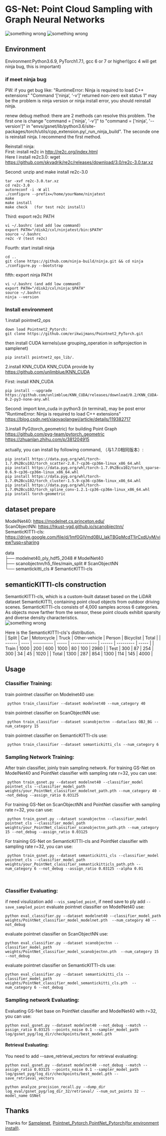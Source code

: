 # GS-Net: Point Cloud Sampling with Graph Neural Networks

![something wrong](images/GS-Net-firstfig.png "GS-Net comparision")
![something wrong](images/gsnet_framework.png "GS-Net framework")

## Environment
Environment:Python3.6.9, PyTorch1.7.1, gcc 6 or 7 or higher!(gcc 4 will get ninja bug, this is important)

### if meet ninja bug
PW: if you get bug like: "RuntimeError: Ninja is required to load C++ extensions" "Command ‘[‘ninja‘, ‘-v‘]‘ returned non-zero exit status 1" may be the problem is ninja version or ninja install error, you should reinstall ninja. 

renew debug method: there are 2 methods can resolve this problem. The first one is change "command = ['ninja', '-v']" to "command = ['ninja', '--version']" in "envs/gsnet/lib/python3.6/site-packages/torch/utils/cpp_extension.py/_run_ninja_build". The seconde one is reinstall ninja. I recommend the first method.

Reinstall ninja:<br>
First: install re2c in http://re2c.org/index.html<br>
Here I install re2c3.0: wget https://github.com/skvadrik/re2c/releases/download/3.0/re2c-3.0.tar.xz

Second: unzip and make install re2c-3.0 <br>
```
tar -xvf re2c-3.0.tar.xz 
cd re2c-3.0 
autoreconf -i -W all 
./configure --prefix=/home/yourName/ninjatest 
make 
make install 
make check   (for test re2c install) 
```
Third: export re2c PATH <br>
```
vi ~/.bashrc (and add low command) 
export PATH="/disk2/cxl/ninjatest/bin:$PATH" 
source ~/.bashrc 
re2c -V (test re2c) 
```
Fourth: start install ninja <br>
```
cd .. 
git clone https://github.com/ninja-build/ninja.git && cd ninja 
./configure.py --bootstrap 
```
fifth: export ninja PATH <br>
```
vi ~/.bashrc (and add low command)
export PATH="/disk2/cxl/ninja:$PATH" 
source ~/.bashrc 
ninja --version  
```
### Install environment

1.install pointnet2_ops
```
down load Pointnet2_Pytorch:
git clone https://github.com/erikwijmans/Pointnet2_PyTorch.git
```
then install CUDA kernels(use grouping_operation in softprojection in samplenet)<br>
```
pip install pointnet2_ops_lib/.
```
2.install KNN_CUDA
KNN_CUDA provide by https://github.com/unlimblue/KNN_CUDA   <br>

First: install KNN_CUDA<br>
```
pip install --upgrade https://github.com/unlimblue/KNN_CUDA/releases/download/0.2/KNN_CUDA-0.2-py3-none-any.whl
```
Second: import knn_cuda in python3 (in terminal), may be post error "RuntimeError: Ninja is required to load C++ extensions"
https://blog.csdn.net/xiaoyaolangwj/article/details/119382717


3.install PyG(torch_geometric) for building Point Graph
https://github.com/pyg-team/pytorch_geometric
https://zhuanlan.zhihu.com/p/381204915

actually, you can install by following command, （与1.7.0相同版本）:
```
pip install https://data.pyg.org/whl/torch-1.7.0%2Bcu102/torch_scatter-2.0.7-cp36-cp36m-linux_x86_64.whl
pip install https://data.pyg.org/whl/torch-1.7.0%2Bcu102/torch_sparse-0.6.9-cp36-cp36m-linux_x86_64.whl
pip install https://data.pyg.org/whl/torch-1.7.0%2Bcu102/torch_cluster-1.5.9-cp36-cp36m-linux_x86_64.whl
pip install https://data.pyg.org/whl/torch-1.7.0%2Bcu102/torch_spline_conv-1.2.1-cp36-cp36m-linux_x86_64.whl
pip install torch-geometric
```

## dataset prepare
ModelNet40: https://modelnet.cs.princeton.edu/ <br>
ScanObjectNN: https://hkust-vgd.github.io/scanobjectnn/ <br>
SemanticKITTI-cls: https://drive.google.com/file/d/1mf0GIVmd0BU_lakTBGpMcdT1jrCxdUyM/view?usp=sharing <br>
<br>
data<br>
├── modelnet40_ply_hdf5_2048               # ModelNet40<br>
├── scanobjectnn/h5_files/main_split            # ScanObjectNN<br>
└── semantickitti_cls       # SemanticKITTI-cls<br>

## semanticKITTI-cls construction
SemanticKITTI-cls, which is a custom-built dataset based on the LiDAR dataset SemanticKITTI, containing point cloud objects from outdoor driving scenes. SemanticKITTI-cls consists of 4,000 samples across 6 categories. As objects move farther from the sensor, these point clouds exhibit sparsity and diverse density characteristics.<br>
![something wrong](images/semanticKITTI-cls.png "SemanticKITTI-cls visualization") <br>

Here is the SemanticKITTI-cls's distribution. <br>
| Split  | Car  | Motorcycle | Truck | Other-vehicle | Person | Bicyclist | Total |
| ------ | ---- | ---------- | ----- | ------------- | ------ | --------- | ----- |
| Train  | 1000 | 200        |  600  |    1000       |  80    |    100    |  2980 |
| Test   | 300  | 87         |  254  |    300        |  34    |    45     |  1020 |
| Total  | 1300 | 287        |  854  |    1300       |  114   |    145    |  4000 |


## Usage

### Classifier Training:
train pointnet classifier on Modelnet40 use:
```
 python train_classifier --dataset modelnet40 --num_category 40 
```
train pointnet classifier on ScanObjectNN use:
```
 python train_classifier --dataset scanobjectnn --dataclass OBJ_BG --num_category 15
```
train pointnet classifier on SemanticKITTI-cls use:
```
 python train_classifier --dataset semantickitti_cls --num_category 6
```

### Sampling Network Training:
After train classifier, joinly train sampling network.
For training GS-Net on ModelNet40 and PointNet classifier with sampling rate r=32, you can use: 
```
 python train_gsnet.py --dataset modelnet40 --classifier_model pointnet_cls --classifier_model_path weights/your_PointNet_classifier_modelnet_path.pth --num_category 40 --not_debug --assign_ratio 0.03125
```

For training GS-Net on ScanObjectNN and PointNet classifier with sampling rate r=32, you can use: 
```
 python train_gsnet.py --dataset scanobjectnn --classifier_model pointnet_cls --classifier_model_path weights/your_PointNet_classifier_scanobjectnn_path.pth --num_category 15 --not_debug --assign_ratio 0.03125
```

For training GS-Net on SemanticKITTI-cls and PointNet classifier with sampling rate r=32, you can use:
```
 python train_gsnet.py --dataset semantickitti_cls --classifier_model pointnet_cls --classifier_model_path weights/your_PointNet_classifier_semantickitticls_path.pth --num_category 6 --not_debug --assign_ratio 0.03125 --alpha 0.01
```

<br>

### Classifier Evaluating:
if need visulization add ```--vis_sampled_point```, if need save to ply add ```--save_sampled_point```
evaluate pointnet classifier on ModelNet40 use:
```
python eval_classifier.py --dataset modelnet40 --classifier_model_path weights/PointNet_classifier_model_modelnet.pth  --num_category 40 --not_debug 
```

evaluate pointnet classifier on ScanObjectNN use:
```
python eval_classifier.py --dataset scanobjectnn --classifier_model_path weights/PointNet_classifier_model_scanobjectnn.pth  --num_category 15 --not_debug 
```

evaluate pointnet classifier on SemanticKITTI-cls use:
```
python eval_classifier.py --dataset semantickitti_cls --classifier_model_path weights/PointNet_classifier_model_semantickitti_cls.pth  --num_category 6 --not_debug 
```

### Sampling network Evaluating:

Evaluating GS-Net base on PointNet classifier and ModelNet40 with r=32, you can use:
```
python eval_gsnet.py --dataset modelnet40 --not_debug --match --assign_ratio 0.03125 --points_noise 0.1 --sampler_model_path log/gsnet_pyg/log_dir/checkpoints/best_model.pth
```

#### Retrieval Evaluating:
You need to add --save_retrieval_vectors for retrieval evaluating:
```
python eval_gsnet.py --dataset modelnet40 --not_debug --match --assign_ratio 0.03125 --points_noise 0.1 --sampler_model_path log/gsnet_pyg/log_dir/checkpoints/best_model.pth --save_retrieval_vectors

python analyze_precision_recall.py --dump_dir log_eval/gsnet_pyg/log_dir_32/retrieval/ --num_out_points 32 --model_name GSNet
```


## Thanks
Thanks for [Samplenet](https://github.com/itailang/SampleNet), [Pointnet_Pytorch](https://github.com/yanx27/Pointnet_Pointnet2_pytorch),[PointNet_Pytorch(for environment install)](https://github.com/erikwijmans/Pointnet2_PyTorch).

